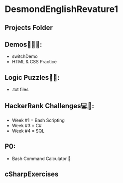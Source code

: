 # DesmondEnglishRevature1

## Projects Folder

## Demos👨🏽‍💻:
* switchDemo
* HTML & CSS Practice

## Logic Puzzles🧩🧠:
* .txt files

## HackerRank Challenges💻📝:
* Week #1 = Bash Scripting
* Week #3 = C# 
* Week #4 = SQL

## P0:
* Bash Command Calculator 🧮

## cSharpExercises

